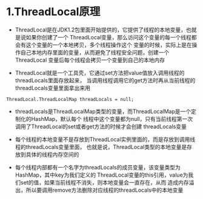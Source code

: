 # 1.ThreadLocal原理

- ThreadLocal是在JDK1.2包里面开始提供的，它提供了线程的本地变量，也就是说如果你创建了一个
ThreadLocal变量，那么访问这个变量的每一个线程都会有这个变量的一个本地拷贝，多个线程操作这个
变量的时候，实际上是在操作自己本地内存里面的变量，从而避免了线程安全问题，创建一个ThreadLocal
变量后每个线程会拷贝一个变量到自己的本地内存

- ThreadLocal就是一个工具壳，它通过set方法把value值放入调用线程的threadLocals里面存放起来，
当调用线程调用它的get方法时再从当前线程的threadLocals变量里面拿出来用

```
ThreadLocal.ThreadLocalMap threadLocals = null;
```
- threadLocals是ThreadLocalMap类型的变量，而ThreadLocalMap是一个定制化的HashMap，默认每个
线程中这个变量都为null，只有当前线程第一次调用了ThreadLocal的set或者get方法的时候才会创建
threadLocals变量

- 每个线程的本地变量不是存放到ThreadLocal实例里面的，而是存放到调用线程的threadLocals变量里面，
也就是说，ThreadLocal类型的本地变量是存放到具体的线程内存空间的

- 每个线程内部都有一个名字为threadLocals的成员变量，该变量类型为HashMap，其中key为我们定义的
ThreadLocal变量的this引用，value为我们set的值，如果当前线程不消失，则本地变量会一直存在，从而
造成内存溢出，所以要调用remove方法删除对应线程的threadLocals中的本地变量